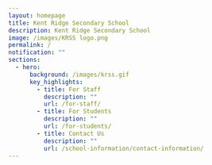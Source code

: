 ```yaml
---
layout: homepage
title: Kent Ridge Secondary School
description: Kent Ridge Secondary School
image: /images/KRSS logo.png
permalink: /
notification: ""
sections:
  - hero:
      background: /images/krss.gif
      key_highlights:
        - title: For Staff
          description: ""
          url: /for-staff/
        - title: For Students
          description: ""
          url: /for-students/
        - title: Contact Us
          description: ""
          url: /school-information/contact-information/
---
```


